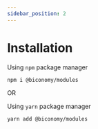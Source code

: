```yaml
---
sidebar_position: 2
---
```

# Installation

Using `npm` package manager

```bash
npm i @biconomy/modules
```

OR

Using `yarn` package manager

```bash
yarn add @biconomy/modules
```